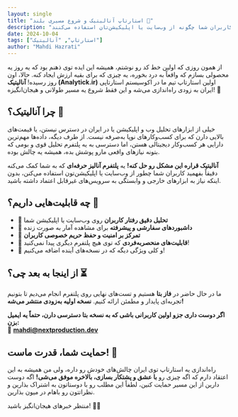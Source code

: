 ```yaml
---
layout: single
title: "استارتاپ آنالیتیک و شروع مسیری بلند 🚀"
description: "اولین استارتاپ تیم ما در اکوسیستم استارتاپی ایران به زودی راه‌اندازی می‌شود. آنالیتیک یک پلتفرم تحلیل حرفه‌ای است که به شما کمک می‌کند دقیقاً بفهمید کاربران شما چگونه از وب‌سایت یا اپلیکیشن‌تان استفاده می‌کنند."
date: 2024-10-04
tags: ["استارتاپ", "آنالیتیک"]
author: "Mahdi Hazrati"
---
```


از همون روزی که اولین خط کد رو نوشتم، همیشه این ایده توی ذهنم بود که یه روز یه محصولی بسازم که واقعاً به درد بخوره، یه چیزی که برای بقیه ارزش ایجاد کنه. حالا، اون روز رسیده! **آنالیتیک (Analytick.ir)** اولین استارتاپ تیم ما در اکوسیستم استارتاپی ایران به زودی راه‌اندازی می‌شه و این فقط شروع یه مسیر طولانی و هیجان‌انگیزه! 🎉  

## چرا آنالیتیک؟ 🤔  

خیلی از ابزارهای تحلیل وب و اپلیکیشن یا در ایران در دسترس نیستن، یا قیمت‌های بالایی دارن که برای کسب‌وکارهای نوپا به‌صرفه نیست. از طرف دیگه، داده‌ها مهم‌ترین دارایی هر کسب‌وکار دیجیتالی هستن، اما دسترسی به یه پلتفرم تحلیل قوی و بومی که بتونه نیازهای واقعی مارو پوشش بده، همیشه یه چالش بوده.  

**آنالیتیک قراره این مشکل رو حل کنه!** یه **پلتفرم آنالیز حرفه‌ای** که به شما کمک می‌کنه دقیقاً بفهمید کاربران شما چطور از وب‌سایت یا اپلیکیشن‌تون استفاده می‌کنن، بدون اینکه نیاز به ابزارهای خارجی و وابستگی به سرویس‌های غیرقابل اعتماد داشته باشید.  

## چه قابلیت‌هایی داریم؟ 🎯  

- 🔹 **تحلیل دقیق رفتار کاربران** روی وب‌سایت یا اپلیکیشن شما  
- 🔹 **داشبوردهای سفارشی و پیشرفته** برای مشاهده آمار به صورت زنده  
- 🔹 **تمرکز بر امنیت و حفظ حریم خصوصی کاربران**  
- 🔹 **قابلیت‌های منحصر‌به‌فردی** که توی هیچ پلتفرم دیگری پیدا نمی‌کنید!  
- 🔹 و کلی ویژگی دیگه که در نسخه‌های آینده اضافه می‌کنیم!  

## از اینجا به بعد چی؟ ⏳  

ما در حال حاضر در **فاز بتا** هستیم و تست‌های نهایی روی پلتفرم انجام می‌دیم تا بتونیم تجربه‌ای پایدار و مطمئن ارائه کنیم. **نسخه اولیه به‌زودی منتشر می‌شه!**  

**اگر دوست داری جزو اولین کاربرانی باشی که به نسخه بتا دسترسی دارن، حتماً یه ایمیل بزن:**  
📩 **mahdi@nextproduction.dev**  

## حمایت شما، قدرت ماست! 💪  

راه‌اندازی یه استارتاپ توی ایران چالش‌های خودش رو داره، ولی من همیشه به این اعتقاد دارم که اگه چیزی رو **با عشق و پشتکار بسازی، بالاخره موفق می‌شی!** اگه دوست دارین از این مسیر حمایت کنین، لطفاً این مطلب رو با دوستاتون به اشتراک بذارین و نظراتتون رو باهام در میون بذارین.  

منتظر خبرهای هیجان‌انگیز باشید! 🚀✨

